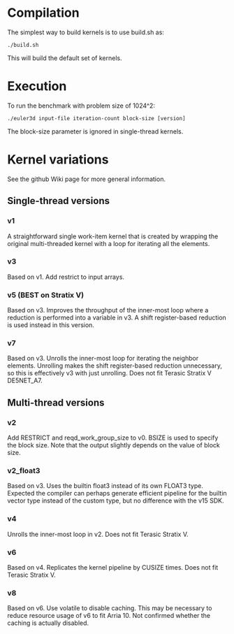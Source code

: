# Compilation

The simplest way to build kernels is to use build.sh as:

```
./build.sh
```

This will build the default set of kernels.

# Execution

To run the benchmark with problem size of 1024^2:

```
./euler3d input-file iteration-count block-size [version]
```

The block-size parameter is ignored in single-thread kernels.

# Kernel variations

See the github Wiki page for more general information.

## Single-thread versions

### v1

A straightforward single work-item kernel that is created by wrapping the original multi-threaded kernel with a loop for iterating all the elements.

### v3

Based on v1. Add restrict to input arrays.

### v5 (BEST on Stratix V)

Based on v3. Improves the throughput of the inner-most loop where a reduction is performed into a variable in v3. A shift register-based reduction is used instead in this version.

### v7

Based on v3. Unrolls the inner-most loop for iterating the neighbor elements. Unrolling makes the shift register-based reduction unnecessary, so this is effectively v3 with just unrolling. Does not fit Terasic Stratix V DE5NET_A7.

## Multi-thread versions

### v2

Add RESTRICT and reqd_work_group_size to v0. BSIZE is used to specify the block size. Note that the output slightly depends on the value of block size.

### v2_float3

Based on v3. Uses the builtin float3 instead of its own FLOAT3 type. Expected the compiler can perhaps generate efficient pipeline  for the builtin vector type instead of the custom type, but no difference with the v15 SDK.

### v4

Unrolls the inner-most loop in v2. Does not fit Terasic Stratix V.

### v6

Based on v4. Replicates the kernel pipeline by CUSIZE times. Does not fit Terasic Stratix V.

### v8

Based on v6. Use volatile to disable caching. This may be necessary to reduce resource usage of v6 to fit Arria 10.  Not confirmed whether the caching is actually disabled.
